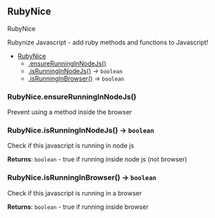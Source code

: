 <a name="RubyNice"></a>

## RubyNice
RubyNice

Rubynize Javascript - add ruby methods and functions to Javascript!

* [RubyNice](#RubyNice)
    * [.ensureRunningInNodeJs()](#RubyNice.ensureRunningInNodeJs)
    * [.isRunningInNodeJs()](#RubyNice.isRunningInNodeJs) &rarr; <code>boolean</code>
    * [.isRunningInBrowser()](#RubyNice.isRunningInBrowser) &rarr; <code>boolean</code>

<a name="RubyNice.ensureRunningInNodeJs"></a>

### RubyNice.ensureRunningInNodeJs()
Prevent using a method inside the browser
<a name="RubyNice.isRunningInNodeJs"></a>

### RubyNice.isRunningInNodeJs() &rarr; <code>boolean</code>
Check if this javascript is running in node js

**Returns**: <code>boolean</code> - true if running inside node js (not browser)  
<a name="RubyNice.isRunningInBrowser"></a>

### RubyNice.isRunningInBrowser() &rarr; <code>boolean</code>
Check if this javascript is running in a browser

**Returns**: <code>boolean</code> - true if running inside browser  
